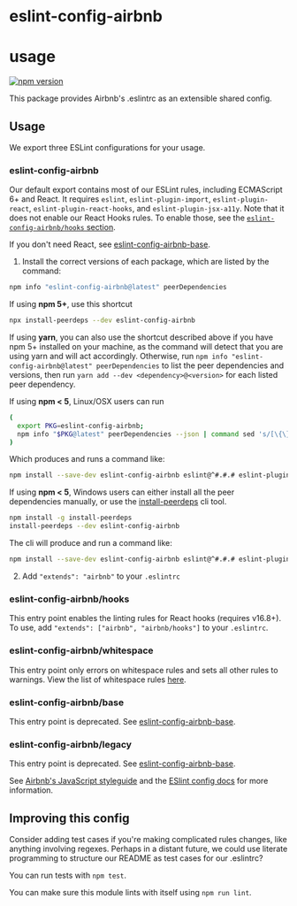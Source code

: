 # eslint-config-airbnb
# usage
[![npm version](https://badge.fury.io/js/eslint-config-airbnb.svg)](https://badge.fury.io/js/eslint-config-airbnb)

This package provides Airbnb's .eslintrc as an extensible shared config.

## Usage

We export three ESLint configurations for your usage.

### eslint-config-airbnb

Our default export contains most of our ESLint rules, including ECMAScript 6+ and React. It requires `eslint`, `eslint-plugin-import`, `eslint-plugin-react`, `eslint-plugin-react-hooks`, and `eslint-plugin-jsx-a11y`. Note that it does not enable our React Hooks rules. To enable those, see the [`eslint-config-airbnb/hooks` section](#eslint-config-airbnbhooks).

If you don't need React, see [eslint-config-airbnb-base](https://npmjs.com/eslint-config-airbnb-base).

1. Install the correct versions of each package, which are listed by the command:

  ```sh
  npm info "eslint-config-airbnb@latest" peerDependencies
  ```

  If using **npm 5+**, use this shortcut

  ```sh
  npx install-peerdeps --dev eslint-config-airbnb
  ```

  If using **yarn**, you can also use the shortcut described above if you have npm 5+ installed on your machine, as the command will detect that you are using yarn and will act accordingly.
  Otherwise, run `npm info "eslint-config-airbnb@latest" peerDependencies` to list the peer dependencies and versions, then run `yarn add --dev <dependency>@<version>` for each listed peer dependency.

  If using **npm < 5**, Linux/OSX users can run

  ```sh
  (
    export PKG=eslint-config-airbnb;
    npm info "$PKG@latest" peerDependencies --json | command sed 's/[\{\},]//g ; s/: /@/g' | xargs npm install --save-dev "$PKG@latest"
  )
  ```

  Which produces and runs a command like:

  ```sh
  npm install --save-dev eslint-config-airbnb eslint@^#.#.# eslint-plugin-jsx-a11y@^#.#.# eslint-plugin-import@^#.#.# eslint-plugin-react@^#.#.# eslint-plugin-react-hooks@^#.#.#
  ```

  If using **npm < 5**, Windows users can either install all the peer dependencies manually, or use the [install-peerdeps](https://github.com/nathanhleung/install-peerdeps) cli tool.

  ```sh
  npm install -g install-peerdeps
  install-peerdeps --dev eslint-config-airbnb
  ```
  The cli will produce and run a command like:

  ```sh
  npm install --save-dev eslint-config-airbnb eslint@^#.#.# eslint-plugin-jsx-a11y@^#.#.# eslint-plugin-import@^#.#.# eslint-plugin-react@^#.#.# eslint-plugin-react-hooks@^#.#.#
  ```

2. Add `"extends": "airbnb"` to your `.eslintrc`

### eslint-config-airbnb/hooks

This entry point enables the linting rules for React hooks (requires v16.8+). To use, add `"extends": ["airbnb", "airbnb/hooks"]` to your `.eslintrc`.

### eslint-config-airbnb/whitespace

This entry point only errors on whitespace rules and sets all other rules to warnings. View the list of whitespace rules [here](https://github.com/airbnb/javascript/blob/master/packages/eslint-config-airbnb/whitespace.js).

### eslint-config-airbnb/base

This entry point is deprecated. See [eslint-config-airbnb-base](https://npmjs.com/eslint-config-airbnb-base).

### eslint-config-airbnb/legacy

This entry point is deprecated. See [eslint-config-airbnb-base](https://npmjs.com/eslint-config-airbnb-base).

See [Airbnb's JavaScript styleguide](https://github.com/airbnb/javascript) and
the [ESlint config docs](https://eslint.org/docs/user-guide/configuring#extending-configuration-files)
for more information.

## Improving this config

Consider adding test cases if you're making complicated rules changes, like anything involving regexes. Perhaps in a distant future, we could use literate programming to structure our README as test cases for our .eslintrc?

You can run tests with `npm test`.

You can make sure this module lints with itself using `npm run lint`.
